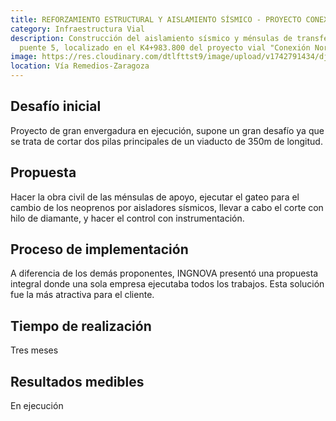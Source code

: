 ```yaml
---
title: REFORZAMIENTO ESTRUCTURAL Y AISLAMIENTO SÍSMICO - PROYECTO CONEXIÓN NORTE
category: Infraestructura Vial
description: Construcción del aislamiento sísmico y ménsulas de transferencia de
  puente 5, localizado en el K4+983.800 del proyecto vial "Conexión Norte
image: https://res.cloudinary.com/dtlfttst9/image/upload/v1742791434/dji_0997_f0arxe.jpg
location: Vía Remedios-Zaragoza
---
```

## Desafío inicial
Proyecto de gran envergadura en ejecución, supone un gran desafío ya que se trata de cortar dos pilas principales de un viaducto de 350m de longitud.
## Propuesta
Hacer la obra civil de las ménsulas de apoyo, ejecutar el gateo para el cambio de los neoprenos por aisladores sísmicos, llevar a cabo el corte con hilo de diamante, y hacer el control con instrumentación.
## Proceso de implementación
A diferencia de los demás proponentes, INGNOVA presentó una propuesta integral donde una sola empresa ejecutaba todos los trabajos. Esta solución fue la más atractiva para el cliente.
## Tiempo de realización
Tres meses
## Resultados medibles
En ejecución
